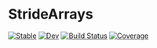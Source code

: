# StrideArrays

[![Stable](https://img.shields.io/badge/docs-stable-blue.svg)](https://chriselrod.github.io/StrideArrays.jl/stable)
[![Dev](https://img.shields.io/badge/docs-dev-blue.svg)](https://chriselrod.github.io/StrideArrays.jl/dev)
[![Build Status](https://github.com/chriselrod/StrideArrays.jl/workflows/CI/badge.svg)](https://github.com/chriselrod/StrideArrays.jl/actions)
[![Coverage](https://codecov.io/gh/chriselrod/StrideArrays.jl/branch/master/graph/badge.svg)](https://codecov.io/gh/chriselrod/StrideArrays.jl)
